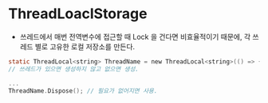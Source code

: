 ThreadLoaclStorage
=====
- 쓰레드에서 매번 전역변수에 접근할 때 Lock 을 건다면 비효율적이기 때문에, 각 쓰레드 별로 고유한 로컬 저장소를 만든다.
```C
static ThreadLocal<string> ThreadName = new ThreadLocal<string>(() => { return $"My Name is {Thread.CurrentThread.ManagedThreadId}"})
// 쓰레드가 있으면 생성하지 않고 없으면 생성.

...
ThreadName.Dispose(); // 필요가 없어지면 사용.
```
